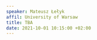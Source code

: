 ```yaml
---
speaker: Mateusz Łełyk
affil: University of Warsaw
title: TBA
date: 2021-10-01 10:15:00 +02:00
---
```

